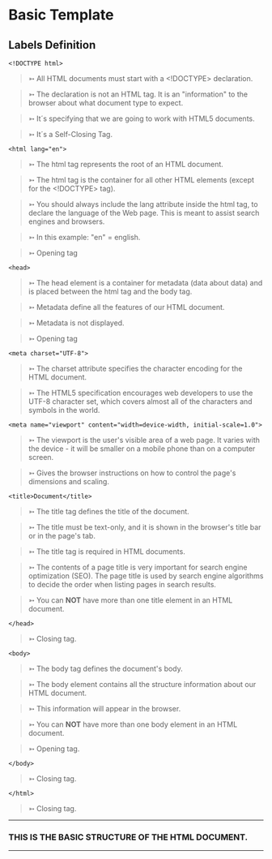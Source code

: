 # Basic Template

## Labels Definition

```
<!DOCTYPE html>
```

> ➳ All HTML documents must start with a <!DOCTYPE> declaration.

> ➳ The declaration is not an HTML tag. It is an "information" to the browser about what document type to expect.

> ➳ It´s specifying that we are going to work with HTML5 documents.

> ➳ It´s a Self-Closing Tag.

```
<html lang="en">
```

> ➳ The html tag represents the root of an HTML document.

> ➳ The html tag is the container for all other HTML elements (except for the <!DOCTYPE> tag).

> ➳ You should always include the lang attribute inside the html tag, to declare the language of the Web page. This is meant to assist search engines and browsers.

> ➳ In this example: "en" = english.

> ➳ Opening tag

```
<head>
```

> ➳ The head element is a container for metadata (data about data) and is placed between the html tag and the body tag.

> ➳ Metadata define all the features of our HTML document.

> ➳ Metadata is not displayed.

> ➳ Opening tag

```
<meta charset="UTF-8">
```

> ➳ The charset attribute specifies the character encoding for the HTML document.

> ➳ The HTML5 specification encourages web developers to use the UTF-8 character set, which covers almost all of the characters and symbols in the world.

```
<meta name="viewport" content="width=device-width, initial-scale=1.0">
```

> ➳ The viewport is the user's visible area of a web page. It varies with the device - it will be smaller on a mobile phone than on a computer screen.

> ➳ Gives the browser instructions on how to control the page's dimensions and scaling.

```
<title>Document</title>
```

> ➳ The title tag defines the title of the document.

> ➳ The title must be text-only, and it is shown in the browser's title bar or in the page's tab.

> ➳ The title tag is required in HTML documents.

> ➳ The contents of a page title is very important for search engine optimization (SEO). The page title is used by search engine algorithms to decide the order when listing pages in search results.

> ➳ You can **NOT** have more than one title element in an HTML document.

```
</head>
```

> ➳ Closing tag.

```
<body>
```

> ➳ The body tag defines the document's body.

> ➳ The body element contains all the structure information about our HTML document.

> ➳ This information will appear in the browser.

> ➳ You can **NOT** have more than one body element in an HTML document.

> ➳ Opening tag.

```
</body>
```

> ➳ Closing tag.

```
</html>
```

> ➳ Closing tag.

---

### **THIS IS THE BASIC STRUCTURE OF THE HTML DOCUMENT.**

---
